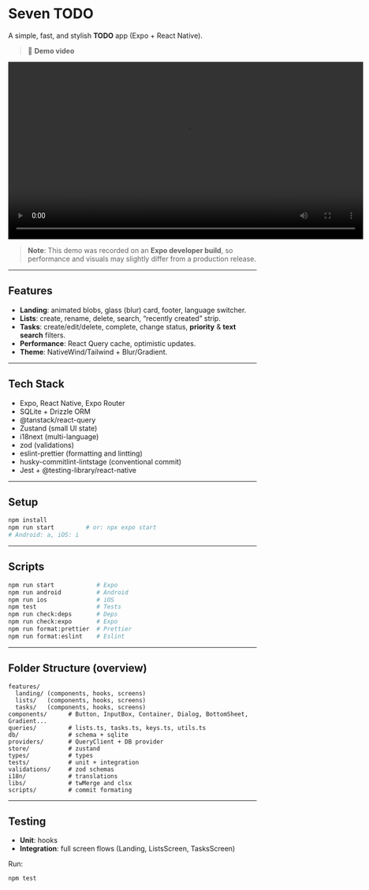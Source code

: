 # Seven TODO

A simple, fast, and stylish **TODO** app (Expo + React Native).

> 🎥 **Demo video**

<p align="center">
  <video src="./assets/todo-intro.mp4" controls playsinline width="720">
    Your browser doesn’t support HTML5 video.
    Here is a <a href="./assets/todo-intro.mp4?raw=1">direct link</a>.
  </video>
</p>

> **Note**: This demo was recorded on an **Expo developer build**, so performance and visuals may slightly differ from a production release.

---

## Features

- **Landing**: animated blobs, glass (blur) card, footer, language switcher.
- **Lists**: create, rename, delete, search, “recently created” strip.
- **Tasks**: create/edit/delete, complete, change status, **priority** & **text search** filters.
- **Performance**: React Query cache, optimistic updates.
- **Theme**: NativeWind/Tailwind + Blur/Gradient.

---

## Tech Stack

- Expo, React Native, Expo Router
- SQLite + Drizzle ORM
- @tanstack/react-query
- Zustand (small UI state)
- i18next (multi-language)
- zod (validations)
- eslint-prettier (formatting and lintting)
- husky-commitlint-lintstage (conventional commit)
- Jest + @testing-library/react-native

---

## Setup

```bash
npm install
npm run start         # or: npx expo start
# Android: a, iOS: i
```

---

## Scripts

```bash
npm run start            # Expo
npm run android          # Android
npm run ios              # iOS
npm test                 # Tests
npm run check:deps       # Deps
npm run check:expo       # Expo
npm run format:prettier  # Prettier
npm run format:eslint    # Eslint
```

---

## Folder Structure (overview)

```
features/
  landing/ (components, hooks, screens)
  lists/   (components, hooks, screens)
  tasks/   (components, hooks, screens)
components/      # Button, InputBox, Container, Dialog, BottomSheet, Gradient...
queries/         # lists.ts, tasks.ts, keys.ts, utils.ts
db/              # schema + sqlite
providers/       # QueryClient + DB provider
store/           # zustand
types/           # types
tests/           # unit + integration
validations/     # zod schemas
i18n/            # translations
libs/            # twMerge and clsx
scripts/         # commit formating
```

---

## Testing

- **Unit**: hooks
- **Integration**: full screen flows (Landing, ListsScreen, TasksScreen)

Run:

```bash
npm test
```
